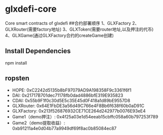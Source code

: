 # glxdefi-core
Core smart contracts of glxdefi
##合约部署顺序
1、GLXFactory
2、GLXRouter(需要factory地址)
3、GLXToken(需要router地址,以及押注的代币)
4、GLXGame(通过GLXFactory合约的createGame创建)

## Install Dependencies
npm install

## ropsten
- HOPE: 0xC2242d5135b8bF97079AD9A198358F9c3361f6f1
- DAI:  0x21717B701dec71178fb0dad4886bfE319E935823
- CDAI: 0x55b9F1f0c30d5E5c35E45d0F418a1d89bE9557D8
- GLXRouter: 0x64E1FbDE3a56d49C766e4F8Bb6f638f60b0aD91C
- GLXFactory: 0x213f526876932CE71CE264d242977b0076E93eE4
- Game1（demo押注）: 0x4f25a03e1d54eeab15cbffc058a60b797253f789
- Game2（demo提取收益）: 0xb91211a4e0d04b77a9949df69f8ac0b85084ec87